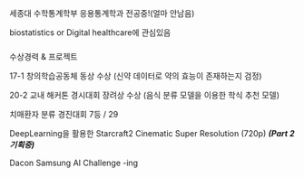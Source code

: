 

<!--
**templar137/templar137** is a ✨ _special_ ✨ repository because its `README.md` (this file) appears on your GitHub profile.

Here are some ideas to get you started:

- 🔭 I’m currently working on ...
- 🌱 I’m currently learning ...
- 👯 I’m looking to collaborate on ...
- 🤔 I’m looking for help with ...
- 💬 Ask me about ...
- 📫 How to reach me: ...
- 😄 Pronouns: ...
- ⚡ Fun fact: ...
-->

세종대 수학통계학부 응용통계학과 전공중!(얼마 안남음)

biostatistics or Digital healthcare에 관심있음

###
수상경력 & 프로젝트

17-1 창의학습공동체 동상 수상
(신약 데이터로 약의 효능이 존재하는지 검정)

20-2 교내 해커톤 경시대회 장려상 수상
(음식 분류 모델을 이용한 학식 추천 모델)

치매환자 분류 경진대회 7등 / 29

DeepLearning을 활용한 Starcraft2 Cinematic Super Resolution (720p) 
***(Part 2 기획중)***

Dacon Samsung AI Challenge -ing


